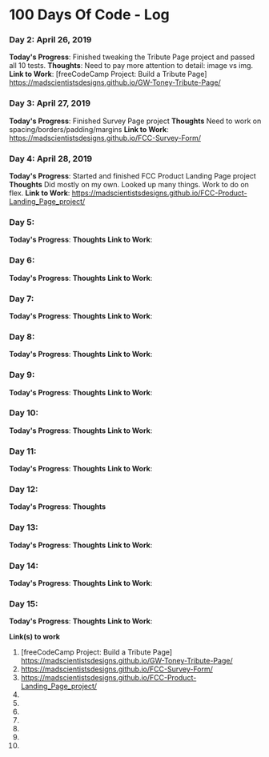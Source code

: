 # 100 Days Of Code - Log

### Day 2: April 26, 2019
**Today's Progress**: Finished tweaking the Tribute Page project and passed all 10 tests.
**Thoughts**: Need to pay more attention to detail: image vs img.
**Link to Work**: [freeCodeCamp Project: Build a Tribute Page] https://madscientistsdesigns.github.io/GW-Toney-Tribute-Page/


### Day 3: April 27, 2019

**Today's Progress**: Finished Survey Page project
**Thoughts** Need to work on spacing/borders/padding/margins
**Link to Work**: https://madscientistsdesigns.github.io/FCC-Survey-Form/


### Day 4: April 28, 2019
**Today's Progress**: Started and finished FCC Product Landing Page project
**Thoughts** Did mostly on my own. Looked up many things. Work to do on flex.
**Link to Work**: https://madscientistsdesigns.github.io/FCC-Product-Landing_Page_project/

### Day 5: 
**Today's Progress**: 
**Thoughts** 
**Link to Work**: 

### Day 6: 
**Today's Progress**: 
**Thoughts** 
**Link to Work**: 

### Day 7: 
**Today's Progress**: 
**Thoughts** 
**Link to Work**: 

### Day 8: 
**Today's Progress**: 
**Thoughts** 
**Link to Work**: 

### Day 9: 
**Today's Progress**: 
**Thoughts** 
**Link to Work**: 

### Day 10: 
**Today's Progress**: 
**Thoughts** 
**Link to Work**: 

### Day 11: 
**Today's Progress**: 
**Thoughts** 
**Link to Work**: 

### Day 12: 
**Today's Progress**: 
**Thoughts** 

### Day 13: 
**Today's Progress**: 
**Thoughts** 
**Link to Work**: 

### Day 14: 
**Today's Progress**: 
**Thoughts** 
**Link to Work**: 


### Day 15: 
**Today's Progress**: 
**Thoughts** 
**Link to Work**: 


**Link(s) to work**
1. [freeCodeCamp Project: Build a Tribute Page] https://madscientistsdesigns.github.io/GW-Toney-Tribute-Page/
2. https://madscientistsdesigns.github.io/FCC-Survey-Form/
3. https://madscientistsdesigns.github.io/FCC-Product-Landing_Page_project/
4. 
5. 
6. 
7. 
8. 
9. 
10. 
